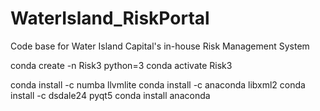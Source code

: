 # WaterIsland_RiskPortal
Code base for Water Island Capital's in-house Risk Management System

conda create -n Risk3 python=3
conda activate Risk3

conda install -c numba llvmlite
conda install -c anaconda libxml2
conda install -c dsdale24 pyqt5 
conda install anaconda
